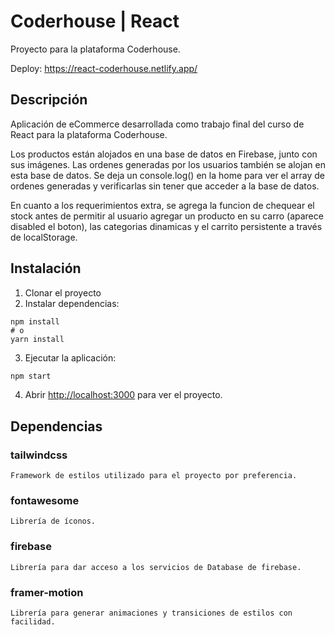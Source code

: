 # Coderhouse | React

Proyecto para la plataforma Coderhouse.

Deploy: https://react-coderhouse.netlify.app/

## Descripción

Aplicación de eCommerce desarrollada como trabajo final del curso de React para la plataforma Coderhouse.

Los productos están alojados en una base de datos en Firebase, junto con sus imágenes. Las ordenes generadas
por los usuarios también se alojan en esta base de datos. Se deja un console.log() en la home para ver el array
de ordenes generadas y verificarlas sin tener que acceder a la base de datos.

En cuanto a los requerimientos extra, se agrega la funcion de chequear el stock antes de permitir al usuario agregar
un producto en su carro (aparece disabled el boton), las categorias dinamicas y el carrito persistente a través de localStorage.

## Instalación

1) Clonar el proyecto
2) Instalar dependencias:

```
npm install
# o
yarn install
```

3) Ejecutar la aplicación:

```bash
npm start
```

4) Abrir [http://localhost:3000](http://localhost:3000) para ver el proyecto.

## Dependencias

### tailwindcss
    Framework de estilos utilizado para el proyecto por preferencia.

### fontawesome
    Librería de íconos.

### firebase
    Librería para dar acceso a los servicios de Database de firebase.
  
### framer-motion
    Librería para generar animaciones y transiciones de estilos con facilidad.









